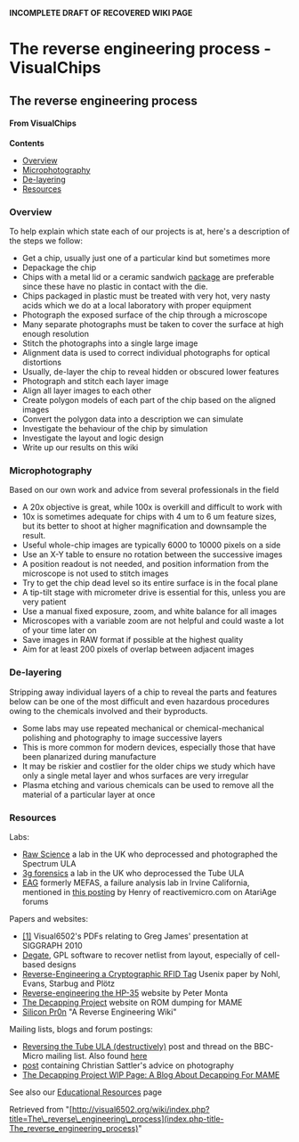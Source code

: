 **INCOMPLETE DRAFT OF RECOVERED WIKI PAGE**

# The reverse engineering process - VisualChips

## The reverse engineering process

#### From VisualChips
**Contents**

- [Overview](#overview)
- [Microphotography](#microphotography)
- [De-layering](#de-layering)
- [Resources](#resources)

### Overview

To help explain which state each of our projects is at, here's a description of the steps we follow:

- Get a chip, usually just one of a particular kind but sometimes more
- Depackage the chip
- Chips with a metal lid or a ceramic sandwich [package](http://en.wikipedia.org/wiki/Dual_in-line_package) are preferable since these have no plastic in contact with the die.
- Chips packaged in plastic must be treated with very hot, very nasty acids which we do at a local laboratory with proper equipment
- Photograph the exposed surface of the chip through a microscope
- Many separate photographs must be taken to cover the surface at high enough resolution
- Stitch the photographs into a single large image
- Alignment data is used to correct individual photographs for optical distortions
- Usually, de-layer the chip to reveal hidden or obscured lower features
- Photograph and stitch each layer image
- Align all layer images to each other
- Create polygon models of each part of the chip based on the aligned images
- Convert the polygon data into a description we can simulate
- Investigate the behaviour of the chip by simulation
- Investigate the layout and logic design
- Write up our results on this wiki

### Microphotography

Based on our own work and advice from several professionals in the field

- A 20x objective is great, while 100x is overkill and difficult to work with
- 10x is sometimes adequate for chips with 4 um to 6 um feature sizes, but its better to shoot at higher magnification and downsample the result.
- Useful whole-chip images are typically 6000 to 10000 pixels on a side
- Use an X-Y table to ensure no rotation between the successive images
- A position readout is not needed, and position information from the microscope is not used to stitch images
- Try to get the chip dead level so its entire surface is in the focal plane
- A tip-tilt stage with micrometer drive is essential for this, unless you are very patient
- Use a manual fixed exposure, zoom, and white balance for all images
- Microscopes with a variable zoom are not helpful and could waste a lot of your time later on
- Save images in RAW format if possible at the highest quality
- Aim for at least 200 pixels of overlap between adjacent images

### De-layering

Stripping away individual layers of a chip to reveal the parts and features below can be one of the most difficult and even hazardous procedures owing to the chemicals involved and their byproducts.

- Some labs may use repeated mechanical or chemical-mechanical polishing and photography to image successive layers
- This is more common for modern devices, especially those that have been planarized during manufacture
- It may be riskier and costlier for the older chips we study which have only a single metal layer and whos surfaces are very irregular
- Plasma etching and various chemicals can be used to remove all the material of a particular layer at once

### Resources

Labs:

- [Raw Science](https://www.rawscience.co.uk/reverse-enginering/decapsulation.aspx) a lab in the UK who deprocessed and photographed the Spectrum ULA
- [3g forensics](http://www.3gforensics.co.uk/content.php/203) a lab in the UK who deprocessed the Tube ULA
- [EAG](https://www.eag.com/services/engineering/failure-analysis/) formerly MEFAS, a failure analysis lab in Irvine California, mentioned in [this posting](http://www.atariage.com/forums/topic/136706-internal-antic-and-gtia-schematics/page__view__findpost__p__1651531?s=de4cd5a79909d3bcb06b0384e3039745) by Henry of reactivemicro.com on AtariAge forums

Papers and websites:

- [[1]](http://visual6502.org/downloads.html) Visual6502's PDFs relating to Greg James' presentation at SIGGRAPH 2010
- [Degate](http://www.degate.org/), GPL software to recover netlist from layout, especially of cell-based designs
- [Reverse-Engineering a Cryptographic RFID Tag](http://www.usenix.org/events/sec08/tech/nohl.html) Usenix paper by Nohl, Evans, Starbug and Plötz
- [Reverse-engineering the HP-35](http://www.pmonta.com/calculators/hp-35/) website by Peter Monta
- [The Decapping Project](http://guru.mameworld.info/decap/index.html) website on ROM dumping for MAME
- [Silicon Pr0n](http://siliconpr0n.wikispaces.com/) "A Reverse Engineering Wiki"

Mailing lists, blogs and forum postings:

- [Reversing the Tube ULA (destructively)](http://lists.cloud9.co.uk/pipermail/bbc-micro/2010-October/009437.html) post and thread on the BBC-Micro mailing list. Also found [here](http://mdfs.net/Archive/BBCMicro/2010/10/29/182154.htm)
- [post](http://lists.cloud9.co.uk/pipermail/bbc-micro/2010-October/009443.html) containing Christian Sattler's advice on photography
- [The Decapping Project WIP Page: A Blog About Decapping For MAME](http://decap.mameworld.info/)

See also our [Educational Resources](index.php-title-Educational_Resources) page

Retrieved from "[http://visual6502.org/wiki/index.php?title=The\_reverse\_engineering\_process](index.php-title-The_reverse_engineering_process)"

